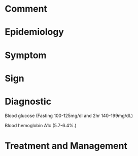 # Comment

# Epidemiology

# Symptom

# Sign

# Diagnostic

Blood glucose
(Fasting 100-125mg/dl and 2hr 140-199mg/dl.)

Blood hemoglobin A1c
(5.7-6.4%.)

# Treatment and Management
